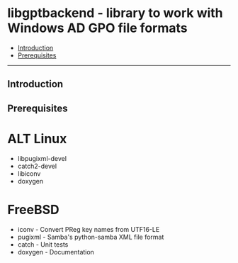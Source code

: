 # libgptbackend - library to work with Windows AD GPO file formats

* [Introduction](#introduction)
* [Prerequisites](#prerequisites)

* * *

## Introduction



## Prerequisites

# ALT Linux

* libpugixml-devel
* catch2-devel
* libiconv
* doxygen

# FreeBSD

* iconv - Convert PReg key names from UTF16-LE
* pugixml - Samba's python-samba XML file format
* catch - Unit tests
* doxygen - Documentation

